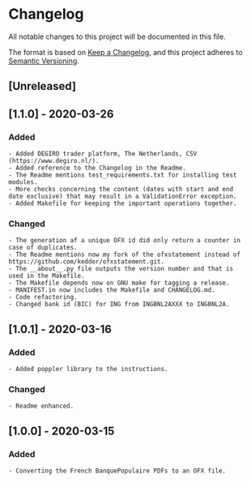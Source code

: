 # Changelog

All notable changes to this project will be documented in this file.

The format is based on [Keep a Changelog](https://keepachangelog.com/en/1.0.0/),
and this project adheres to [Semantic Versioning](https://semver.org/spec/v2.0.0.html).

## [Unreleased]

## [1.1.0] - 2020-03-26

### Added

	- Added DEGIRO trader platform, The Netherlands, CSV (https://www.degiro.nl/).
	- Added reference to the Changelog in the Readme.
	- The Readme mentions test_requirements.txt for installing test modules.
	- More checks concerning the content (dates with start and end
	date exclusive) that may result in a ValidationError exception.
	- Added Makefile for keeping the important operations together.

### Changed

	- The generation af a unique OFX id did only return a counter in
	case of duplicates.
	- The Readme mentions now my fork of the ofxstatement instead of
	https://github.com/kedder/ofxstatement.git.
	- The __about__.py file outputs the version number and that is
	used in the Makefile.
	- The Makefile depends now on GNU make for tagging a release.
	- MANIFEST.in now includes the Makefile and CHANGELOG.md.
	- Code refactoring.
	- Changed bank id (BIC) for ING from INGBNL2AXXX to INGBNL2A.

## [1.0.1] - 2020-03-16

### Added

	- Added poppler library to the instructions.

### Changed

	- Readme enhanced.

## [1.0.0] - 2020-03-15

### Added

	- Converting the French BanquePopulaire PDFs to an OFX file.
